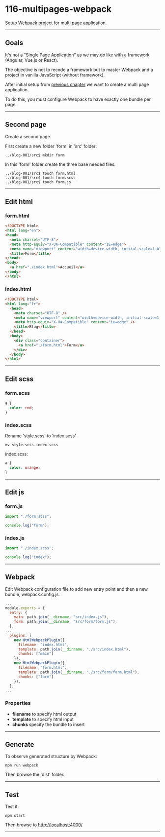 # 116-multipages-webpack

Setup Webpack project for multi page application.

---

## Goals

It's not a "Single Page Application" as we may do like with a framework (Angular, Vue.js or React).

The objective is not to recode a framework but to master Webpack and a project in vanilla JavaScript (without framework).

After initial setup from [previous chapter](115-introduction.md) we want to create a multi page application.

To do this, you must configure Webpack to have exactly one bundle per page.

---

## Second page

Create a second page.

First create a new folder 'form' in 'src' folder:

```console
../blog-001/src$ mkdir form
```

In this 'form' folder create the three base needed files:

```console
../blog-001/src$ touch form.html
../blog-001/src$ touch form.scss
../blog-001/src$ touch form.js
```

---

## Edit html

### form.html

```html
<!DOCTYPE html>
<html lang="en">
<head>
  <meta charset="UTF-8">
  <meta http-equiv="X-UA-Compatible" content="IE=edge">
  <meta name="viewport" content="width=device-width, initial-scale=1.0">
  <title>Form</title>
</head>
<body>
  <a href="./index.html">Accueil</a>
</body>
</html>
```

### index.html

```html
<!DOCTYPE html>
<html lang="fr">
  <head>
    <meta charset="UTF-8" />
    <meta name="viewport" content="width=device-width, initial-scale=1.0" />
    <meta http-equiv="X-UA-Compatible" content="ie=edge" />
    <title>Blog</title>
  </head>
  <body>
    <div class="container">
      <a href="./form.html">Form</a>
    </div>
  </body>
</html>
```

---

## Edit scss

### form.scss

```scss
a {
  color: red;
}
```

### index.scss

Rename 'style.scss' to 'index.scss'

```console
mv style.scss index.scss
```

index.scss:

```scss
a {
  color: orange;
}
```

---

## Edit js

### form.js

```js
import "./form.scss";

console.log("form");
```

### index.js

```js
import "./index.scss";

console.log("index");
```

---

## Webpack

Edit Webpack configuration file to add new entry point and then a new bundle, webpack.config.js:

```js
...
module.exports = {
  entry: {
    main: path.join(__dirname, "src/index.js"),
    form: path.join(__dirname, "src/form/form.js"),
  },
...
  plugins: [
    new HtmlWebpackPlugin({
      filename: "index.html",
      template: path.join(__dirname, "./src/index.html"),
      chunks: ["main"]
    }),
    new HtmlWebpackPlugin({
      filename: "form.html",
      template: path.join(__dirname, "./src/form/form.html"),
      chunks: ["form"]
    }),
  ],
...
```

### Properties

- **filename** to specify html output  
- **template** to specify html input  
- **chunks** specify the bundle to insert

---

## Generate

To observe generated structure by Webpack:

```console
npm run webpack
```

Then browse the 'dist' folder.

---

## Test

Test it:

```console
npm start
```

Then browse to [http://localhost:4000/](http://localhost:4000/)

---
